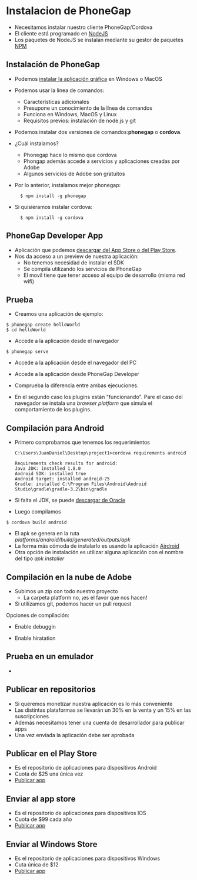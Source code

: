 # Instalacion de PhoneGap




* Necesitamos instalar nuestro cliente PhoneGap/Cordova
* El cliente está programado en [NodeJS](https://nodejs.org/)
* Los paquetes de NodeJS se instalan mediante su gestor de paquetes [NPM](https://www.npmjs.com/)

## Instalación de PhoneGap

* Podemos [instalar la aplicación gráfica](http://docs.phonegap.com/getting-started/1-install-phonegap/desktop/) en Windows o MacOS
* Podemos usar la linea de comandos:
  * Características adicionales
  * Presupone un conocimiento de la línea de comandos
  * Funciona en Windows, MacOS y Linux
  * Requisitos previos: instalación de node.js y git


* Podemos instalar dos versiones de comandos:**phonegap** o **cordova**. 
* ¿Cuál instalamos?

  * Phonegap hace lo mismo que cordova
  * Phongap además accede a servicios y aplicaciones creadas por Adobe
  * Algunos servicios de Adobe son gratuitos

* Por lo anterior, instalamos mejor phonegap:

  ```
    $ npm install -g phonegap
  ```

* Si quisieramos instalar cordova:

  ```
    $ npm install -g cordova
  ```




## PhoneGap Developer App

- Aplicación que podemos [descargar del App Store o del Play Store](http://docs.phonegap.com/getting-started/2-install-mobile-app/).
- Nos da acceso a un preview de nuestra aplicación:
  - No tenemos necesidad de instalar el SDK
  - Se compila utilizando los servicios de PhoneGap
  - El movil tiene que tener acceso al equipo de desarrollo (misma red wifi)
  

## Prueba 

- Creamos una aplicación de ejemplo:

```
$ phonegap create helloWorld
$ cd helloWorld
```
- Accede a la aplicación desde el navegador

```
$ phonegap serve
```

- Accede a la aplicación desde el navegador del PC
- Accede a la aplicación desde PhoneGap Developer

- Comprueba la diferencia entre ambas ejecuciones.
- En el segundo caso los plugins están "funcionando". Pare el caso del navegador se instala una *browser platform* que simula el comportamiento de los plugins.
  
## Compilación para Android
- Primero comprobamos que tenemos los requerimientos
  ```
  C:\Users\JuanDaniel\Desktop\project1>cordova requirements android
  
  Requirements check results for android:
  Java JDK: installed 1.8.0
  Android SDK: installed true
  Android target: installed android-25
  Gradle: installed C:\Program Files\Android\Android Studio\gradle\gradle-3.2\bin\gradle
  ```
* Si falta el JDK, se puede [descargar de Oracle](http://www.oracle.com/technetwork/java/javase/downloads/jdk8-downloads-2133151.html)

- Luego compilamos
```
$ cordova build android
```
- El apk se genera en la ruta *platforms/android/build/generated/outputs/apk*
- La forma más cómoda de instalarlo es usando la aplicación [Airdroid](https://web.airdroid.com/)
- Otra opción de instalación es utilizar alguna aplicación con el nombre del tipo *apk installer*

## Compilación en la nube de Adobe
- Subimos un zip con todo nuestro proyecto
  - La carpeta platform no, ¡es el favor que nos hacen!
- Si utilizamos git, podemos hacer un pull request

Opciones de compilación:
- Enable debuggin

- Enable hiratation

## Prueba en un emulador
- 

## Publicar en repositorios
- Si queremos monetizar nuestra aplicación es lo más conveniente
- Las distintas plataformas se llevarán un 30% en la venta y un 15% en las suscripciones
- Además necesitamos tener una cuenta de desarrollador para publicar apps
- Una vez envíada la aplicación debe ser aprobada

## Publicar en el Play Store
- Es el repositorio de aplicaciones para dispositivos Android
- Cuota de $25 una única vez
- [Publicar app](https://play.google.com/apps/publish/signup/)


## Enviar al app store
- Es el repositorio de aplicaciones para dispositivos IOS
- Cuota de $99 cada año
- [Publicar app](https://developer.apple.com/app-store/submissions/)

## Enviar al Windows Store
- Es el repositorio de aplicaciones para dispositivos Windows
- Cuta única de $12
- [Publicar app](https://developer.microsoft.com/es-es/store/publish-apps)